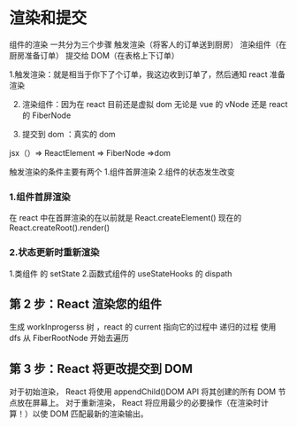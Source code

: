 # 渲染和提交

组件的渲染 一共分为三个步骤
触发渲染（将客人的订单送到厨房）
渲染组件（在厨房准备订单）
提交给 DOM（在表格上下订单）

1.触发渲染：就是相当于你下了个订单，我这边收到订单了，然后通知 react 准备渲染

2. 渲染组件：因为在 react 目前还是虚拟 dom
   无论是 vue 的 vNode 还是 react 的 FiberNode

3. 提交到 dom ：真实的 dom

jsx（）=> ReactElement => FiberNode =>dom

触发渲染的条件主要有两个 1.组件首屏渲染 2.组件的状态发生改变

### 1.组件首屏渲染

在 react 中在首屏渲染的在以前就是 React.createElement()
现在的
React.createRoot().render()

### 2.状态更新时重新渲染

1.类组件 的 setState 2.函数式组件的 useStateHooks 的 dispath

## 第 2 步：React 渲染您的组件

生成 workInprogerss 树 ，react 的 current 指向它的过程中 递归的过程 使用 dfs 从 FiberRootNode 开始去遍历

## 第 3 步：React 将更改提交到 DOM

对于初始渲染， React 将使用 appendChild()DOM API 将其创建的所有 DOM 节点放在屏幕上。
对于重新渲染， React 将应用最少的必要操作（在渲染时计算！）以使 DOM 匹配最新的渲染输出。
